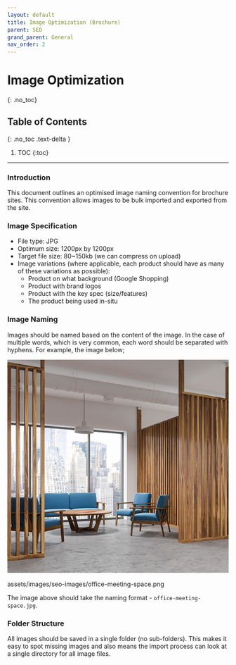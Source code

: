 ```yaml
---
layout: default
title: Image Optimization (Brochure)
parent: SEO
grand_parent: General
nav_order: 2
---
```


# Image Optimization
{: .no_toc}

## Table of Contents
{: .no_toc .text-delta }

1. TOC
{:toc}
---

### Introduction
This document outlines an optimised image naming convention for brochure sites. This convention allows images to be bulk imported and exported from the site.

### Image Specification
- File type: JPG
- Optimum size: 1200px by 1200px
- Target file size: 80~150kb (we can compress on upload)
- Image variations (where applicable, each product should have as many of these variations as possible):
    - Product on what background (Google Shopping)
    - Product with brand logos
    - Product with the key spec (size/features)
    - The product being used in-situ

### Image Naming
Images should be named based on the content of the image. In the case of multiple words, which is very common, each word should be separated with hyphens. For example, the image below;

<img src="../../../assets/images/seo-images/office-meeting-space.png" alt="Office Meeting Space">

assets/images/seo-images/office-meeting-space.png

The image above should take the naming format - `office-meeting-space.jpg`.

### Folder Structure
All images should be saved in a single folder (no sub-folders). This makes it easy to spot missing images and also means the import process can look at a single directory for all image files.